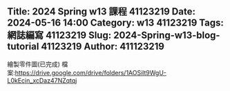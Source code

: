 Title: 2024 Spring w13 課程 41123219
Date: 2024-05-16 14:00
Category: w13 41123219
Tags: 網誌編寫 41123219
Slug: 2024-Spring-w13-blog-tutorial 41123219
Author: 411123219
---

<!-- PELICAN_END_SUMMARY -->
繪製零件圖(已完成)
檔案:https://drive.google.com/drive/folders/1AOSilt9WgU-L0kEcin_xcDaz47NZqtqj